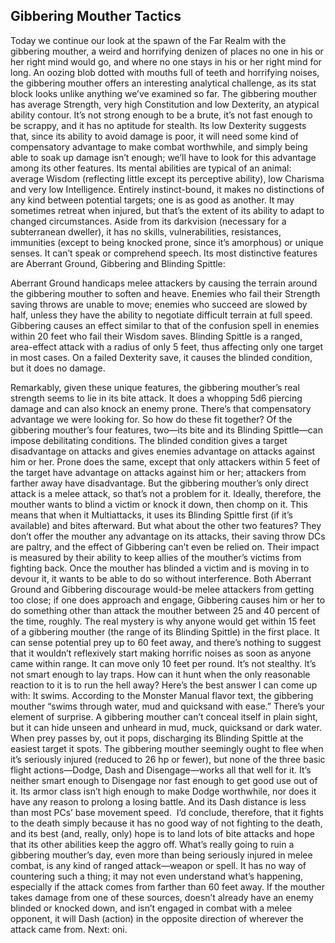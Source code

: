 ## Gibbering Mouther Tactics

Today we continue our look at the spawn of the Far Realm with the gibbering mouther, a weird and horrifying denizen of places no one in his or her right mind would go, and where no one stays in his or her right mind for long. An oozing blob dotted with mouths full of teeth and horrifying noises, the gibbering mouther offers an interesting analytical challenge, as its stat block looks unlike anything we’ve examined so far.
The gibbering mouther has average Strength, very high Constitution and low Dexterity, an atypical ability contour. It’s not strong enough to be a brute, it’s not fast enough to be scrappy, and it has no aptitude for stealth. Its low Dexterity suggests that, since its ability to avoid damage is poor, it will need some kind of compensatory advantage to make combat worthwhile, and simply being able to soak up damage isn’t enough; we’ll have to look for this advantage among its other features.
Its mental abilities are typical of an animal: average Wisdom (reflecting little except its perceptive ability), low Charisma and very low Intelligence. Entirely instinct-bound, it makes no distinctions of any kind between potential targets; one is as good as another. It may sometimes retreat when injured, but that’s the extent of its ability to adapt to changed circumstances.
Aside from its darkvision (necessary for a subterranean dweller), it has no skills, vulnerabilities, resistances, immunities (except to being knocked prone, since it’s amorphous) or unique senses. It can’t speak or comprehend speech. Its most distinctive features are Aberrant Ground, Gibbering and Blinding Spittle:

Aberrant Ground handicaps melee attackers by causing the terrain around the gibbering mouther to soften and heave. Enemies who fail their Strength saving throws are unable to move; enemies who succeed are slowed by half, unless they have the ability to negotiate difficult terrain at full speed.
Gibbering causes an effect similar to that of the confusion spell in enemies within 20 feet who fail their Wisdom saves.
Blinding Spittle is a ranged, area-effect attack with a radius of only 5 feet, thus affecting only one target in most cases. On a failed Dexterity save, it causes the blinded condition, but it does no damage.

Remarkably, given these unique features, the gibbering mouther’s real strength seems to lie in its bite attack. It does a whopping 5d6 piercing damage and can also knock an enemy prone. There’s that compensatory advantage we were looking for.
So how do these fit together? Of the gibbering mouther’s four features, two—its bite and its Blinding Spittle—can impose debilitating conditions. The blinded condition gives a target disadvantage on attacks and gives enemies advantage on attacks against him or her. Prone does the same, except that only attackers within 5 feet of the target have advantage on attacks against him or her; attackers from farther away have disadvantage. But the gibbering mouther’s only direct attack is a melee attack, so that’s not a problem for it. Ideally, therefore, the mouther wants to blind a victim or knock it down, then chomp on it. This means that when it Multiattacks, it uses its Blinding Spittle first (if it’s available) and bites afterward.
But what about the other two features? They don’t offer the mouther any advantage on its attacks, their saving throw DCs are paltry, and the effect of Gibbering can’t even be relied on.
Their impact is measured by their ability to keep allies of the mouther’s victims from fighting back. Once the mouther has blinded a victim and is moving in to devour it, it wants to be able to do so without interference. Both Aberrant Ground and Gibbering discourage would-be melee attackers from getting too close; if one does approach and engage, Gibbering causes him or her to do something other than attack the mouther between 25 and 40 percent of the time, roughly.
The real mystery is why anyone would get within 15 feet of a gibbering mouther (the range of its Blinding Spittle) in the first place. It can sense potential prey up to 60 feet away, and there’s nothing to suggest that it wouldn’t reflexively start making horrific noises as soon as anyone came within range. It can move only 10 feet per round. It’s not stealthy. It’s not smart enough to lay traps. How can it hunt when the only reasonable reaction to it is to run the hell away?
Here’s the best answer I can come up with: It swims. According to the Monster Manual flavor text, the gibbering mouther “swims through water, mud and quicksand with ease.” There’s your element of surprise. A gibbering mouther can’t conceal itself in plain sight, but it can hide unseen and unheard in mud, muck, quicksand or dark water. When prey passes by, out it pops, discharging its Blinding Spittle at the easiest target it spots.
The gibbering mouther seemingly ought to flee when it’s seriously injured (reduced to 26 hp or fewer), but none of the three basic flight actions—Dodge, Dash and Disengage—works all that well for it. It’s neither smart enough to Disengage nor fast enough to get good use out of it. Its armor class isn’t high enough to make Dodge worthwhile, nor does it have any reason to prolong a losing battle. And its Dash distance is less than most PCs’ base movement speed.  I’d conclude, therefore, that it fights to the death simply because it has no good way of not fighting to the death, and its best (and, really, only) hope is to land lots of bite attacks and hope that its other abilities keep the aggro off.
What’s really going to ruin a gibbering mouther’s day, even more than being seriously injured in melee combat, is any kind of ranged attack—weapon or spell. It has no way of countering such a thing; it may not even understand what’s happening, especially if the attack comes from farther than 60 feet away. If the mouther takes damage from one of these sources, doesn’t already have an enemy blinded or knocked down, and isn’t engaged in combat with a melee opponent, it will Dash (action) in the opposite direction of wherever the attack came from.
Next: oni.
